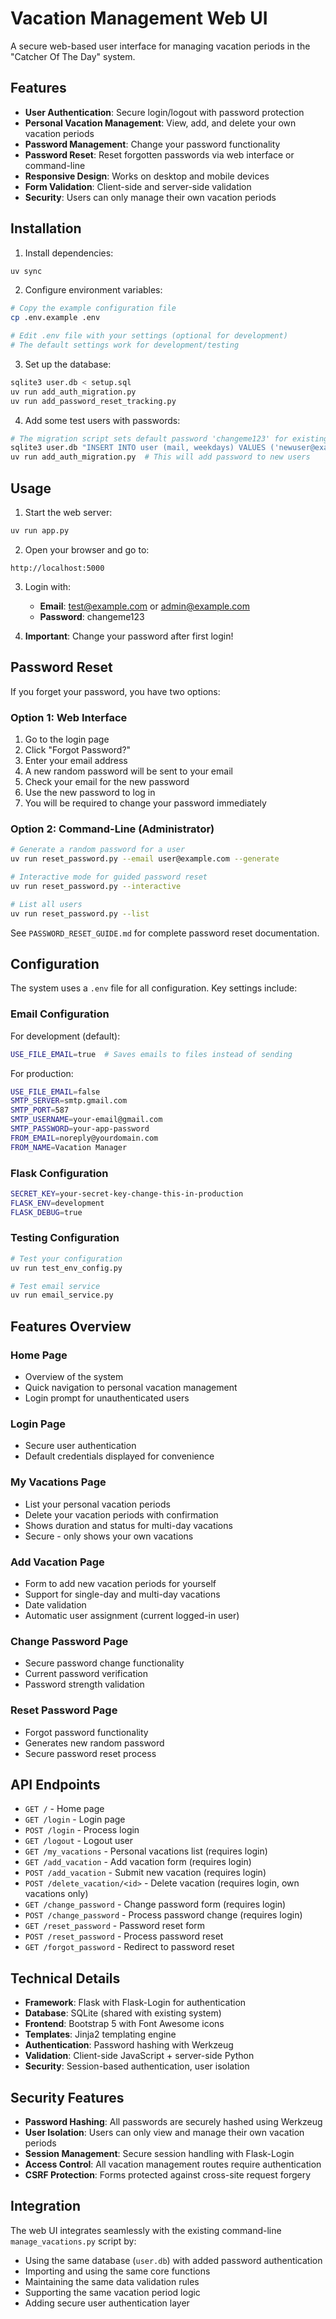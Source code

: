 # Vacation Management Web UI

A secure web-based user interface for managing vacation periods in the "Catcher Of The Day" system.

## Features

- **User Authentication**: Secure login/logout with password protection
- **Personal Vacation Management**: View, add, and delete your own vacation periods
- **Password Management**: Change your password functionality
- **Password Reset**: Reset forgotten passwords via web interface or command-line
- **Responsive Design**: Works on desktop and mobile devices
- **Form Validation**: Client-side and server-side validation
- **Security**: Users can only manage their own vacation periods

## Installation

1. Install dependencies:
```bash
uv sync
```

2. Configure environment variables:
```bash
# Copy the example configuration file
cp .env.example .env

# Edit .env file with your settings (optional for development)
# The default settings work for development/testing
```

3. Set up the database:
```bash
sqlite3 user.db < setup.sql
uv run add_auth_migration.py
uv run add_password_reset_tracking.py
```

4. Add some test users with passwords:
```bash
# The migration script sets default password 'changeme123' for existing users
sqlite3 user.db "INSERT INTO user (mail, weekdays) VALUES ('newuser@example.com', '0,1,2,3,4');"
uv run add_auth_migration.py  # This will add password to new users
```

## Usage

1. Start the web server:
```bash
uv run app.py
```

2. Open your browser and go to:
```
http://localhost:5000
```

3. Login with:
   - **Email**: test@example.com or admin@example.com
   - **Password**: changeme123
   
4. **Important**: Change your password after first login!

## Password Reset

If you forget your password, you have two options:

### Option 1: Web Interface
1. Go to the login page
2. Click "Forgot Password?"
3. Enter your email address
4. A new random password will be sent to your email
5. Check your email for the new password
6. Use the new password to log in
7. You will be required to change your password immediately

### Option 2: Command-Line (Administrator)
```bash
# Generate a random password for a user
uv run reset_password.py --email user@example.com --generate

# Interactive mode for guided password reset
uv run reset_password.py --interactive

# List all users
uv run reset_password.py --list
```

See `PASSWORD_RESET_GUIDE.md` for complete password reset documentation.

## Configuration

The system uses a `.env` file for all configuration. Key settings include:

### Email Configuration
For development (default):
```bash
USE_FILE_EMAIL=true  # Saves emails to files instead of sending
```

For production:
```bash
USE_FILE_EMAIL=false
SMTP_SERVER=smtp.gmail.com
SMTP_PORT=587
SMTP_USERNAME=your-email@gmail.com
SMTP_PASSWORD=your-app-password
FROM_EMAIL=noreply@yourdomain.com
FROM_NAME=Vacation Manager
```

### Flask Configuration
```bash
SECRET_KEY=your-secret-key-change-this-in-production
FLASK_ENV=development
FLASK_DEBUG=true
```

### Testing Configuration
```bash
# Test your configuration
uv run test_env_config.py

# Test email service
uv run email_service.py
```

## Features Overview

### Home Page
- Overview of the system
- Quick navigation to personal vacation management
- Login prompt for unauthenticated users

### Login Page
- Secure user authentication
- Default credentials displayed for convenience

### My Vacations Page
- List your personal vacation periods
- Delete your vacation periods with confirmation
- Shows duration and status for multi-day vacations
- Secure - only shows your own vacations

### Add Vacation Page
- Form to add new vacation periods for yourself
- Support for single-day and multi-day vacations
- Date validation
- Automatic user assignment (current logged-in user)

### Change Password Page
- Secure password change functionality
- Current password verification
- Password strength validation

### Reset Password Page
- Forgot password functionality
- Generates new random password
- Secure password reset process

## API Endpoints

- `GET /` - Home page
- `GET /login` - Login page
- `POST /login` - Process login
- `GET /logout` - Logout user
- `GET /my_vacations` - Personal vacations list (requires login)
- `GET /add_vacation` - Add vacation form (requires login)
- `POST /add_vacation` - Submit new vacation (requires login)
- `POST /delete_vacation/<id>` - Delete vacation (requires login, own vacations only)
- `GET /change_password` - Change password form (requires login)
- `POST /change_password` - Process password change (requires login)
- `GET /reset_password` - Password reset form
- `POST /reset_password` - Process password reset
- `GET /forgot_password` - Redirect to password reset

## Technical Details

- **Framework**: Flask with Flask-Login for authentication
- **Database**: SQLite (shared with existing system)
- **Frontend**: Bootstrap 5 with Font Awesome icons
- **Templates**: Jinja2 templating engine
- **Authentication**: Password hashing with Werkzeug
- **Validation**: Client-side JavaScript + server-side Python
- **Security**: Session-based authentication, user isolation

## Security Features

- **Password Hashing**: All passwords are securely hashed using Werkzeug
- **User Isolation**: Users can only view and manage their own vacation periods
- **Session Management**: Secure session handling with Flask-Login
- **Access Control**: All vacation management routes require authentication
- **CSRF Protection**: Forms protected against cross-site request forgery

## Integration

The web UI integrates seamlessly with the existing command-line `manage_vacations.py` script by:
- Using the same database (`user.db`) with added password authentication
- Importing and using the same core functions
- Maintaining the same data validation rules
- Supporting the same vacation period logic
- Adding secure user authentication layer